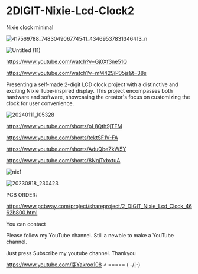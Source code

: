 # 2DIGIT-Nixie-Lcd-Clock2
Nixie clock minimal

![417569788_748304906774541_43469537831346413_n](https://github.com/YakrooThai/2DIGIT-Nixie-Lcd-Clock2/assets/56666070/da93b2b8-b47e-4360-ad54-ed73680ccde0)

![Untitled (11)](https://github.com/YakrooThai/2DIGIT-Nixie-Lcd-Clock2/assets/56666070/5902e26c-1eba-4914-8266-3a75b2cba123)

https://www.youtube.com/watch?v=Gj0Xf3ne51Q

https://www.youtube.com/watch?v=mM42SiP05js&t=38s

Presenting a self-made 2-digit LCD clock project with a distinctive and exciting Nixie Tube-inspired display. 
This project encompasses both hardware and software, showcasing the creator's focus on customizing the clock for user convenience.

![20240111_105328](https://github.com/YakrooThai/2DIGIT-Nixie-Lcd-Clock2/assets/56666070/0f41a8cf-bbe5-476f-b309-3f00eec06b5f)

https://www.youtube.com/shorts/pL8Qth9jTFM


https://www.youtube.com/shorts/tcktSF1V-FA

https://www.youtube.com/shorts/AduQbeZkW5Y

https://www.youtube.com/shorts/8NqjTxbxtuA

![nix1](https://github.com/YakrooThai/2DIGIT-Nixie-Lcd-Clock2/assets/56666070/368ebfb0-9704-4f70-8ec6-462eedcf8f9b)


![20230818_230423](https://github.com/YakrooThai/2DIGIT-Nixie-Lcd-Clock2/assets/56666070/2b167c62-d693-4385-96fb-0c38ddb617f5)

PCB ORDER:

 https://www.pcbway.com/project/shareproject/2_DIGIT_Nixie_Lcd_Clock_4662b800.html


You can contact

Please follow my YouTube channel. Still a newbie to make a YouTube channel.

Just press Subscribe my youtube channel. Thankyou

https://www.youtube.com/@Yakroo108  < ===== ( -/|\-) 
